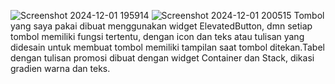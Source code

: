 ![Screenshot 2024-12-01 195914](https://github.com/user-attachments/assets/d4414bd3-e5a6-4c85-afe2-4ee69c4c7a0f)
![Screenshot 2024-12-01 200515](https://github.com/user-attachments/assets/714b2779-169c-4ef0-83e1-5ecf62604157)
Tombol yang saya pakai dibuat menggunakan widget ElevatedButton, dmn setiap tombol memiliki fungsi tertentu, dengan icon dan teks atau tulisan yang didesain untuk membuat tombol memiliki tampilan saat tombol ditekan.Tabel dengan tulisan promosi dibuat dengan widget Container dan Stack, dikasi gradien warna dan teks.
